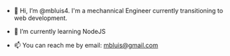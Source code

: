 - 👋 Hi, I’m @mbluis4. I'm a mechannical Engineer currently transitioning to web development. 

- 🌱 I’m currently learning NodeJS

- 📫 You can reach me by email: mbluis@gmail.com

<!---
mbluis4/mbluis4 is a ✨ special ✨ repository because its `README.md` (this file) appears on your GitHub profile.
You can click the Preview link to take a look at your changes.
--->
